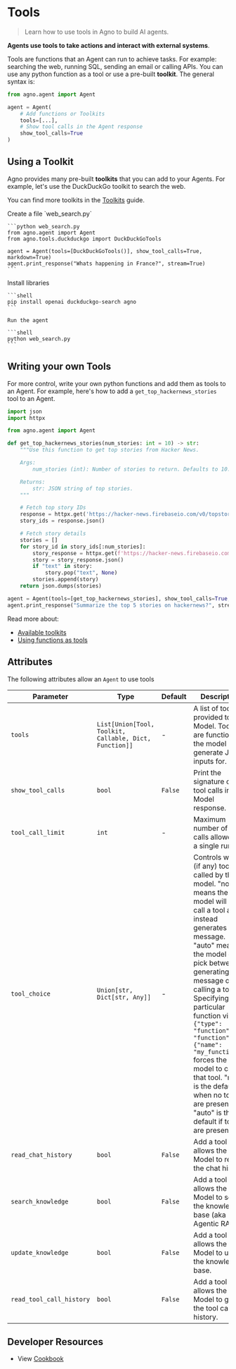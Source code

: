 # Tools

> Learn how to use tools in Agno to build AI agents.

**Agents use tools to take actions and interact with external systems**.

Tools are functions that an Agent can run to achieve tasks. For example: searching the web, running SQL, sending an email or calling APIs. You can use any python function as a tool or use a pre-built **toolkit**. The general syntax is:

```python
from agno.agent import Agent

agent = Agent(
    # Add functions or Toolkits
    tools=[...],
    # Show tool calls in the Agent response
    show_tool_calls=True
)
```

## Using a Toolkit

Agno provides many pre-built **toolkits** that you can add to your Agents. For example, let's use the DuckDuckGo toolkit to search the web.

<Tip>You can find more toolkits in the [Toolkits](/tools/toolkits) guide.</Tip>

<Steps>
  <Step title="Create Web Search Agent">
    Create a file `web_search.py`

    ```python web_search.py
    from agno.agent import Agent
    from agno.tools.duckduckgo import DuckDuckGoTools

    agent = Agent(tools=[DuckDuckGoTools()], show_tool_calls=True, markdown=True)
    agent.print_response("Whats happening in France?", stream=True)
    ```
  </Step>

  <Step title="Run the agent">
    Install libraries

    ```shell
    pip install openai duckduckgo-search agno
    ```

    Run the agent

    ```shell
    python web_search.py
    ```
  </Step>
</Steps>

## Writing your own Tools

For more control, write your own python functions and add them as tools to an Agent. For example, here's how to add a `get_top_hackernews_stories` tool to an Agent.

```python hn_agent.py
import json
import httpx

from agno.agent import Agent

def get_top_hackernews_stories(num_stories: int = 10) -> str:
    """Use this function to get top stories from Hacker News.

    Args:
        num_stories (int): Number of stories to return. Defaults to 10.

    Returns:
        str: JSON string of top stories.
    """

    # Fetch top story IDs
    response = httpx.get('https://hacker-news.firebaseio.com/v0/topstories.json')
    story_ids = response.json()

    # Fetch story details
    stories = []
    for story_id in story_ids[:num_stories]:
        story_response = httpx.get(f'https://hacker-news.firebaseio.com/v0/item/{story_id}.json')
        story = story_response.json()
        if "text" in story:
            story.pop("text", None)
        stories.append(story)
    return json.dumps(stories)

agent = Agent(tools=[get_top_hackernews_stories], show_tool_calls=True, markdown=True)
agent.print_response("Summarize the top 5 stories on hackernews?", stream=True)
```

Read more about:

* [Available toolkits](/tools/toolkits)
* [Using functions as tools](/tools/tool-decorator)

## Attributes

The following attributes allow an `Agent` to use tools

| Parameter                | Type                                                   | Default | Description                                                                                                                                                                                                                                                                                                                                                                                                                                         |
| ------------------------ | ------------------------------------------------------ | ------- | --------------------------------------------------------------------------------------------------------------------------------------------------------------------------------------------------------------------------------------------------------------------------------------------------------------------------------------------------------------------------------------------------------------------------------------------------- |
| `tools`                  | `List[Union[Tool, Toolkit, Callable, Dict, Function]]` | -       | A list of tools provided to the Model. Tools are functions the model may generate JSON inputs for.                                                                                                                                                                                                                                                                                                                                                  |
| `show_tool_calls`        | `bool`                                                 | `False` | Print the signature of the tool calls in the Model response.                                                                                                                                                                                                                                                                                                                                                                                        |
| `tool_call_limit`        | `int`                                                  | -       | Maximum number of tool calls allowed for a single run.                                                                                                                                                                                                                                                                                                                                                                                              |
| `tool_choice`            | `Union[str, Dict[str, Any]]`                           | -       | Controls which (if any) tool is called by the model. "none" means the model will not call a tool and instead generates a message. "auto" means the model can pick between generating a message or calling a tool. Specifying a particular function via `{"type": "function", "function": {"name": "my_function"}}` forces the model to call that tool. "none" is the default when no tools are present. "auto" is the default if tools are present. |
| `read_chat_history`      | `bool`                                                 | `False` | Add a tool that allows the Model to read the chat history.                                                                                                                                                                                                                                                                                                                                                                                          |
| `search_knowledge`       | `bool`                                                 | `False` | Add a tool that allows the Model to search the knowledge base (aka Agentic RAG).                                                                                                                                                                                                                                                                                                                                                                    |
| `update_knowledge`       | `bool`                                                 | `False` | Add a tool that allows the Model to update the knowledge base.                                                                                                                                                                                                                                                                                                                                                                                      |
| `read_tool_call_history` | `bool`                                                 | `False` | Add a tool that allows the Model to get the tool call history.                                                                                                                                                                                                                                                                                                                                                                                      |

## Developer Resources

* View [Cookbook](https://github.com/agno-agi/agno/tree/main/cookbook/tools)
